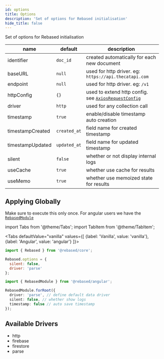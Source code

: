 ```yaml
---
id: options
title: Options
description: 'Set of options for Rebased initialisation'
hide_title: false
---
```


Set of options for Rebased initialisation

| name             | default      | description                                                                                                       |
| ---------------- | ------------ | ----------------------------------------------------------------------------------------------------------------- |
| identifier       | `doc_id`     | created automatically for each new document                                                                       |
| baseURL          | `null`       | used for http driver. eg: `https://api.thecatapi.com`                                                             |
| endpoint         | `null`       | used for http driver. eg: `/v1`                                                                                   |
| httpConfig       | `{}`         | used to extend http config. see [`AxiosRequestConfig`](https://github.com/axios/axios/blob/master/index.d.ts#L43) |
| driver           | `http`       | used for any collection call                                                                                      |
| timestamp        | `true`       | enable/disable timestamp auto creation                                                                            |
| timestampCreated | `created_at` | field name for created timestamp                                                                                  |
| timestampUpdated | `updated_at` | field name for updated timestamp                                                                                  |
| silent           | `false`      | whether or not display internal logs                                                                              |
| useCache         | `true`       | whether use cache for results                                                                                     |
| useMemo          | `true`       | whether use memoized state for results                                                                            |

## Applying Globally

Make sure to execute this only once. For angular users we have the [`RebasedModule`]()

import Tabs from '@theme/Tabs';
import TabItem from '@theme/TabItem';

<Tabs
defaultValue="vanilla"
values={[
{label: 'Vanilla', value: 'vanilla'},
{label: 'Angular', value: 'angular'}
]}>
<TabItem value="vanilla">

```js
import { Rebased } from '@rebased/core';

Rebased.options = {
  silent: false,
  driver: 'parse'
};
```

</TabItem>
<TabItem value="angular">

```ts
import { RebasedModule } from '@rebased/angular';

RebasedModule.forRoot({
  driver: 'parse', // define default data driver
  silent: false, // whether show logs
  timestamp: false // auto save timestamp
});
```

</TabItem>
</Tabs>

## Available Drivers

- http
- firebase
- firestore
- parse
